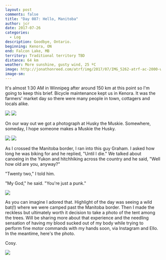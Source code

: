 ```yaml
---
layout: post
comments: false
title: "Day 087: Hello, Manitoba"
author: jcr
date: 2017-07-26
categories:
  - Log
description: Goodbye, Ontario.
beginning: Kenora, ON
end: Falcon Lake, MB
territory: Traditional territory TBD
distance: 64 km
weather: More sunshine, gusty wind, 25 ºC
image: http://jonathonreed.com/atrf/img/2017/07/IMG_5262-atrf-ac-2000-web.jpg
image-sm:
---
```


It's almost 1:30 AM in Winnipeg after around 150 km at this point so I'm going to keep this brief. Bicycle maintenance kept us in Kenora. It was the farmers' market day so there were many people in town, cottagers and locals alike. 

<img src="http://jonathonreed.com/atrf/img/2017/07/IMG_5222-atrf-ac-2000-web.jpg">

<img src="http://jonathonreed.com/atrf/img/2017/07/IMG_5228-atrf-ac-2000-web.jpg">

On our way out we got a photograph at Husky the Muskie. Somewhere, someday, I hope someone makes a Muskie the Husky.

<img src="http://jonathonreed.com/atrf/img/2017/07/IMG_5239-atrf-ac-2000-web.jpg">

<img src="http://jonathonreed.com/atrf/img/2017/07/IMG_5249-atrf-ac-2000-web.jpg">

As I crossed the Manitoba border, I ran into this guy Graham. I asked how long he was biking for and he replied, "Until I die." We talked about canoeing in the Yukon and hitchhiking across the country and he said, "Well how old are you, anyway?"

"Twenty two," I told him.

"My God," he said. "You're just a punk."

<img src="http://jonathonreed.com/atrf/img/2017/07/IMG_5255-atrf-ac-2000-web.jpg">

As you can imagine I adored that. Highlight of the day was seeing a wild bat(!) where we were camped past the Manitoba border. Then I made the reckless but ultimately worth it decision to take a photo of the tent among the trees. Will be sharing more about that experience and the needling sensation of having my blood sucked out of my body while trying to perform fine motor commands with my hands soon, via Instagram and Ello. In the meantime, here's the photo.

Cosy.

<img src="http://jonathonreed.com/atrf/img/2017/07/IMG_5372-atrf-jcr-2000-web.jpg">